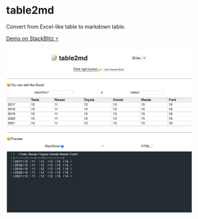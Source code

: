 # table2md

Convert from Excel-like table to markdown table.

[Demo on StackBlitz ⚡️](https://table2md.stackblitz.io)

![](https://raw.githubusercontent.com/hand-dot/table2md/master/table2md.png)

